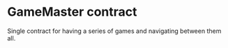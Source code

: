 # GameMaster contract
Single contract for having a series of games and navigating between them all.
 